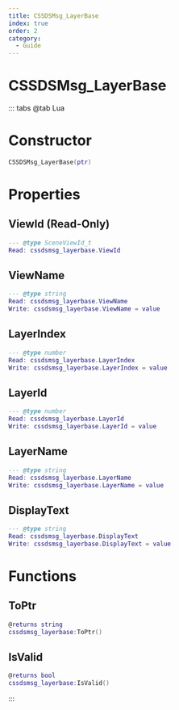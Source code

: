 ```yaml
---
title: CSSDSMsg_LayerBase
index: true
order: 2
category:
  - Guide
---
```


# CSSDSMsg_LayerBase

::: tabs
@tab Lua
# Constructor
```lua
CSSDSMsg_LayerBase(ptr)
```
# Properties
## ViewId (Read-Only)
```lua
--- @type SceneViewId_t
Read: cssdsmsg_layerbase.ViewId
```
## ViewName 
```lua
--- @type string
Read: cssdsmsg_layerbase.ViewName
Write: cssdsmsg_layerbase.ViewName = value
```
## LayerIndex 
```lua
--- @type number
Read: cssdsmsg_layerbase.LayerIndex
Write: cssdsmsg_layerbase.LayerIndex = value
```
## LayerId 
```lua
--- @type number
Read: cssdsmsg_layerbase.LayerId
Write: cssdsmsg_layerbase.LayerId = value
```
## LayerName 
```lua
--- @type string
Read: cssdsmsg_layerbase.LayerName
Write: cssdsmsg_layerbase.LayerName = value
```
## DisplayText 
```lua
--- @type string
Read: cssdsmsg_layerbase.DisplayText
Write: cssdsmsg_layerbase.DisplayText = value
```
# Functions
## ToPtr
```lua
@returns string
cssdsmsg_layerbase:ToPtr()
```
## IsValid
```lua
@returns bool
cssdsmsg_layerbase:IsValid()
```

:::